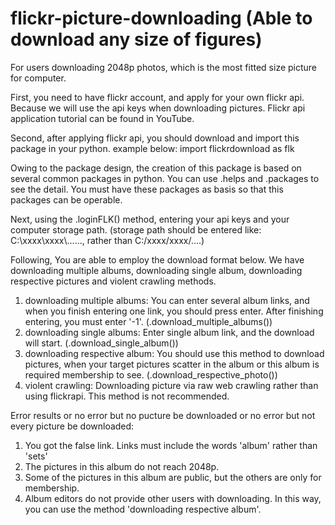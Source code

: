# flickr-picture-downloading (Able to download any size of figures)
For users downloading 2048p photos, which is the most fitted size picture for computer.

First, you need to have flickr account, and apply for your own flickr api. Because we will use the api keys when downloading pictures.
Flickr api application tutorial can be found in YouTube.

Second, after applying flickr api, you should download and import this package in your python. example below:
import flickrdownload as flk

Owing to the package design, the creation of this package is based on several common packages in python. You can use .helps and .packages to see the detail.
You must have these packages as basis so that this packages can be operable.

Next, using the .loginFLK() method, entering your api keys and your computer storage path. (storage path should be entered like:  C:\\xxxx\\xxxx\\......, rather than C:/xxxx/xxxx/....)

Following, You are able to employ the download format below. We have downloading multiple albums, downloading single album, downloading respective pictures and violent crawling methods.
1. downloading multiple albums: You can enter several album links, and when you finish entering one link, you should press enter. After finishing entering, you must enter '-1'. (.download_multiple_albums())
2. downloading single albums: Enter single album link, and the download will start. (.download_single_album())
3. downloading respective album: You should use this method to download pictures, when your target pictures scatter in the album or this album is required membership to see. (.download_respective_photo())
4. violent crawling: Downloading picture via raw web crawling rather than using flickrapi. This method is not recommended.

Error results or no error but no pucture be downloaded or no error but not every picture be downloaded:
1. You got the false link. Links must include the words 'album' rather than 'sets'
2. The pictures in this album do not reach 2048p.
3. Some of the pictures in this album are public, but the others are only for membership.
4. Album editors do not provide other users with downloading. In this way, you can use the method 'downloading respective album'.
